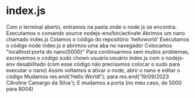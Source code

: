 # index.js
Com o terminal aberto, entramos na pasta onde o node js se encontra.
Executamos o comando source nodejs-env/bin/activate
Abrimos um nano chamado index.js
Colamos o código do repositório 'helloworld'
Executamos o código node index.js e abrimos uma aba no navegador
Colocamos "localhost:porta do nano(5000)"
Para continuarmos sem muitos problemas, escrevemos o código sudo chown usuário:usuário index.js com o nodejs-env desabilitado (com esse código não precisamos colocar o sudo para executar o nano)
Assim voltamos a ativar o node, abrir o nano e editar o código
Mudamos res.end('Hello World!'); para res.end('19/09/2023 CAroline Camargo da Silva');
E mudamos a porta (no meu caso, de 5000 para 8004)
